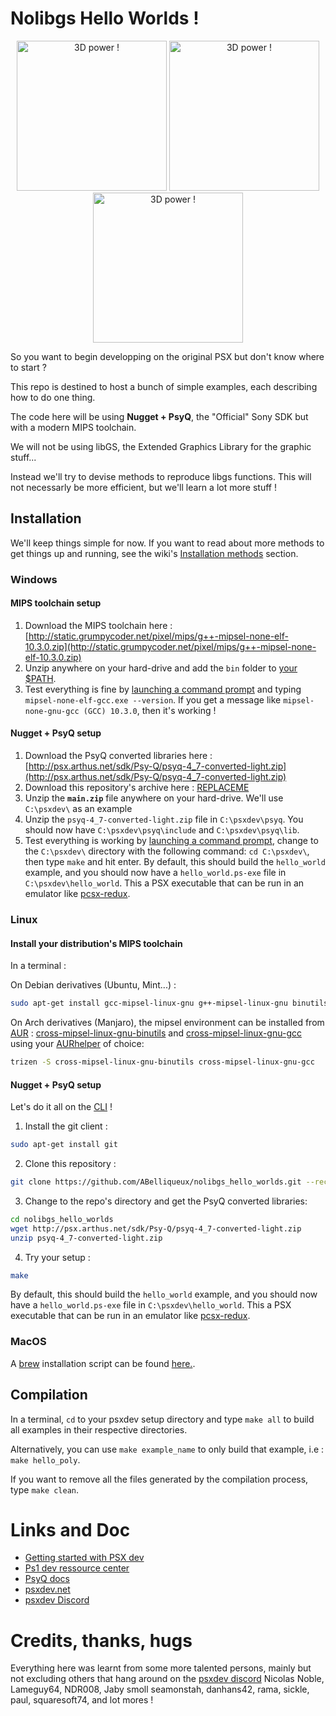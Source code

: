 # Nolibgs Hello Worlds !

<p align="center">

<img height="240px" src="http://wiki.arthus.net/pico/assets/cube.gif" alt="3D power !">

<img height="240px" src="http://wiki.arthus.net/pico/assets/polyfun.jpg" alt="3D power !">

<img height="240px" src="http://wiki.arthus.net/pico/assets/hello_gt.jpg" alt="3D power !">

</p>

So you want to begin developping on the original PSX but don't know where to start ?  

This repo is destined to host a bunch of simple examples, each describing how to do one thing.  

The code here will be using **Nugget + PsyQ**, the "Official" Sony SDK but with a modern MIPS toolchain.  

We will not be using libGS, the Extended Graphics Library for the graphic stuff...  

Instead we'll try to devise methods to reproduce libgs functions. This will not necessarly be more efficient, but we'll learn
a lot more stuff !  

## Installation

We'll keep things simple for now. If you want to read about more methods to get things up and running, see the wiki's [Installation methods](https://github.com/ABelliqueux/nolibgs_hello_worlds/wiki/Installation-methods) section. 

### Windows

#### MIPS toolchain setup
1. Download the MIPS toolchain here : [http://static.grumpycoder.net/pixel/mips/g++-mipsel-none-elf-10.3.0.zip](http://static.grumpycoder.net/pixel/mips/g++-mipsel-none-elf-10.3.0.zip)
2. Unzip anywhere on your hard-drive and add the `bin` folder to [your $PATH](https://stackoverflow.com/questions/44272416/how-to-add-a-folder-to-path-environment-variable-in-windows-10-with-screensho#44272417).
3. Test everything is fine by [launching a command prompt](https://www.lifewire.com/how-to-open-command-prompt-2618089) and typing `mipsel-none-elf-gcc.exe --version`. If you get a message like `mipsel-none-gnu-gcc (GCC) 10.3.0`, then it's working !

#### Nugget + PsyQ setup
1. Download the PsyQ converted libraries here : [http://psx.arthus.net/sdk/Psy-Q/psyq-4_7-converted-light.zip](http://psx.arthus.net/sdk/Psy-Q/psyq-4_7-converted-light.zip)  
2. Download this repository's archive here    : [REPLACEME](REPLACEME)
3. Unzip the **`main.zip`** file anywhere on your hard-drive. We'll use `C:\psxdev\` as an example
4. Unzip the `psyq-4_7-converted-light.zip` file in `C:\psxdev\psyq`. You should now have `C:\psxdev\psyq\include` and `C:\psxdev\psyq\lib`.
5. Test everything is working by [launching a command prompt](https://www.lifewire.com/how-to-open-command-prompt-2618089), change to the `C:\psxdev\` directory with the following command: `cd C:\psxdev\`, then type `make` and hit enter. By default, this should build the `hello_world` example, and you should now have a `hello_world.ps-exe` file in `C:\psxdev\hello_world`. This a PSX executable that can be run in an emulator like [pcsx-redux](https://github.com/grumpycoders/pcsx-redux/).

### Linux 

#### Install your distribution's MIPS toolchain

In a terminal :

On Debian derivatives (Ubuntu, Mint...) :
```bash
sudo apt-get install gcc-mipsel-linux-gnu g++-mipsel-linux-gnu binutils-mipsel-linux-gnu
```
On Arch derivatives (Manjaro), the mipsel environment can be installed from [AUR](https://wiki.archlinux.org/index.php/Aur) : [cross-mipsel-linux-gnu-binutils](https://aur.archlinux.org/packages/cross-mipsel-linux-gnu-binutils/) and [cross-mipsel-linux-gnu-gcc](https://aur.archlinux.org/packages/cross-mipsel-linux-gnu-gcc/) using your [AURhelper](https://wiki.archlinux.org/index.php/AUR_helpers) of choice:
```bash
trizen -S cross-mipsel-linux-gnu-binutils cross-mipsel-linux-gnu-gcc
```
#### Nugget + PsyQ setup

Let's do it all on the [CLI](https://en.wikipedia.org/wiki/Command-line_interface) !

 1. Install the git client :
```bash
sudo apt-get install git
```
 2. Clone this repository :
```bash
git clone https://github.com/ABelliqueux/nolibgs_hello_worlds.git --recursive
```
 3. Change to the repo's directory and get the PsyQ converted libraries:
```bash
cd nolibgs_hello_worlds
wget http://psx.arthus.net/sdk/Psy-Q/psyq-4_7-converted-light.zip
unzip psyq-4_7-converted-light.zip
```
 4. Try your setup :
```bash
make
```
By default, this should build the `hello_world` example, and you should now have a `hello_world.ps-exe` file in `C:\psxdev\hello_world`. This a PSX executable that can be run in an emulator like [pcsx-redux](https://github.com/grumpycoders/pcsx-redux/).

### MacOS

A [brew](https://brew.sh/) installation script can be found [here.](https://github.com/grumpycoders/pcsx-redux#macos).  

## Compilation

In a terminal, `cd` to your psxdev setup directory and type `make all` to build all examples in their respective directories.  

Alternatively, you can use `make example_name` to only build that example, i.e : `make hello_poly`.  

If you want to remove all the files generated by the compilation process, type `make clean`.  

# Links and Doc
  
  * [Getting started with PSX dev](https://psx.arthus.net/starting.html)
  * [Ps1 dev ressource center](https://ps1.consoledev.net/)
  * [PsyQ docs](http://psx.arthus.net/sdk/Psy-Q/DOCS/)
  * [psxdev.net](http://psxdev.net/)
  * [psxdev Discord](https://discord.com/invite/N2mmwp)

# Credits, thanks, hugs

Everything here was learnt from some more talented persons, mainly but not excluding others that hang around on the [psxdev discord](https://discord.com/channels/642647820683444236/642848627823345684)
Nicolas Noble, Lameguy64, NDR008, Jaby smoll seamonstah, danhans42, rama, sickle, paul, squaresoft74, and lot mores !
